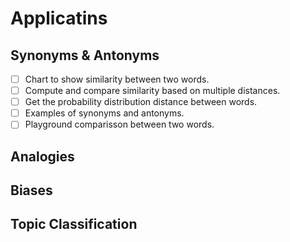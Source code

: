 # Applicatins

## Synonyms & Antonyms
- [ ] Chart to show similarity between two words.
- [ ] Compute and compare similarity based on multiple distances.
- [ ] Get the probability distribution distance between words. 
- [ ] Examples of synonyms and antonyms.
- [ ] Playground comparisson between two words.

## Analogies


## Biases


## Topic Classification
